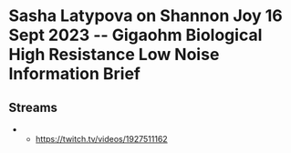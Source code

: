 # Sasha Latypova on Shannon Joy 16 Sept 2023 -- Gigaohm Biological High Resistance Low Noise Information Brief

## Streams
- - https://twitch.tv/videos/1927511162

